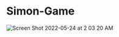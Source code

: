 # Simon-Game
 ![Screen Shot 2022-05-24 at 2 03 20 AM](https://user-images.githubusercontent.com/64384752/169960073-87e35219-faf9-489e-9877-3cb50948a586.png)

